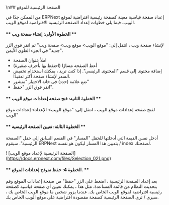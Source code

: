 \n## الصفحة الرئيسية للموقع

من الممكن جدًا في ERPNext إعداد صفحة قياسية معينة كصفحة رئيسية افتراضية لموقع الويب. فيما يلي خطوات إعداد الصفحة الرئيسية الافتراضية لموقع الويب.

#### ** الخطوة الأولى: إنشاء صفحة ويب **

لإنشاء صفحة ويب ، انتقل إلى: "موقع الويب> موقع ويب> صفحة ويب" ثم انقر فوق الزر "جديد" في الجزء العلوي الأيمن.

* املأ عنوان الصفحة
* أعط الصفحة مسارًا (احتفظ بها بأحرف صغيرة)
* إضافة محتوى إلى قسم "المحتوى الرئيسي". إذا كنت تريد ، يمكنك استخدام تخفيض السعر لإنشاء صفحة أكثر تعقيدًا.
* ضع علامة (حدد) في خانة الاختيار "منشور"
* انقر فوق الزر "حفظ".

#### ** الخطوة الثانية: فتح صفحة إعدادات موقع الويب **

لفتح صفحة إعدادات موقع الويب ، انتقل إلى: "موقع الويب> الإعداد> إعدادات موقع الويب"

#### ** الخطوة الثالثة: تعيين الصفحة الرئيسية **

أدخل نفس القيمة التي أدخلتها للحقل "المسار" في القسم السابق إلى حقل "الصفحة الرئيسية". سيقوم ERPNext بتعيين هذا المسار ليكون هو نفسه / index لصفحتك.

! [الصفحة الرئيسية لإعداد موقع الويب] (https://docs.erpnext.com/files/Selection_021.png)

#### ** الخطوة 4: حفظ نموذج إعدادات الموقع. **

بعد إعداد الصفحة الرئيسية ، اضغط على الزر "حفظ" من صفحة إعدادات الموقع وقم بتحديث النظام من قائمة المساعدة. مثل هذا ، يمكنك تعيين أي صفحة قياسية كصفحة رئيسية افتراضية لموقع الويب الخاص بك. عندما يزور شخص ما موقع الويب الخاص بك ، سيرى / ترى الصفحة الرئيسية كصفحة مقصودة افتراضية على موقع الويب الخاص بك.